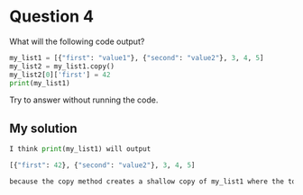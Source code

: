 # Question 4
What will the following code output?


```python
my_list1 = [{"first": "value1"}, {"second": "value2"}, 3, 4, 5]
my_list2 = my_list1.copy()
my_list2[0]['first'] = 42
print(my_list1)
```
Try to answer without running the code.


## My solution
```python
I think print(my_list1) will output 

[{"first": 42}, {"second": "value2"}, 3, 4, 5]

because the copy method creates a shallow copy of my_list1 where the topmost level (the list object my_list2) is a different object but the inner levels refer to the same objects, so if the dictionary object is mutated by my_list2, the same mutated dictionary object will be referred to by my_list1.
```